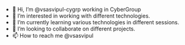 - 👋 Hi, I’m @vsasvipul-cygrp working in CyberGroup
- 👀 I’m interested in working with different technologies.
- 🌱 I’m currently learning various technologies in different sessions.
- 💞️ I’m looking to collaborate on different projects.
- 📫 How to reach me @vsasvipul

<!---
vsasvipul-cygrp/vsasvipul-cygrp is a ✨ special ✨ repository because its `README.md` (this file) appears on your GitHub profile.
You can click the Preview link to take a look at your changes.
--->
